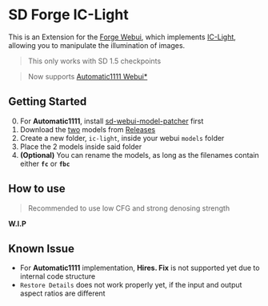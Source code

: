 # SD Forge IC-Light
This is an Extension for the [Forge Webui](https://github.com/lllyasviel/stable-diffusion-webui-forge), which implements [IC-Light](https://github.com/lllyasviel/IC-Light), allowing you to manipulate the illumination of images.

> This only works with SD 1.5 checkpoints

> Now supports [Automatic1111 Webui](https://github.com/AUTOMATIC1111/stable-diffusion-webui)[*](#getting-started)

## Getting Started
0. For **Automatic1111**, install [sd-webui-model-patcher](https://github.com/huchenlei/sd-webui-model-patcher) first
1. Download the <ins>two</ins> models from [Releases](https://github.com/Haoming02/sd-forge-ic-light/releases)
2. Create a new folder, `ic-light`, inside your webui `models` folder
3. Place the 2 models inside said folder
4. **(Optional)** You can rename the models, as long as the filenames contain either **`fc`** or **`fbc`**

## How to use
> Recommended to use low CFG and strong denosing strength

**W.I.P**

## Known Issue

- For **Automatic1111** implementation, **Hires. Fix** is not supported yet due to internal code structure
- `Restore Details` does not work properly yet, if the input and output aspect ratios are different
